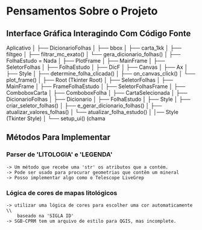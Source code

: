 # Pensamentos Sobre o Projeto
## Interface Gráfica Interagindo Com Código Fonte

Aplicativo
│
├── DicionarioFolhas
│   ├── bbox
│   ├── carta_1kk
│   ├── filtgeo
│   ├── filtrar_mc_exato()
│   └── gera_dicionario_folhas()
│
├── FolhaEstudo = Nada
│
├── PlotFrame
│   ├── MainFrame
│   ├── SeletorFolhas
│   ├── FolhaEstudo
│   ├── DicF
│   ├── Canvas
│   ├── Ax
│   ├── Style
│   ├── determine_folha_clicada()
│   ├── on_canvas_click()
│   └── plot_frame()
│
├── Root (Tkinter Root)
│
├── SeletorFolhas
│   ├── MainFrame
│   ├── FrameFolhaEstudo
│   ├── SeletorFolhasFrame
│   ├── ComboboxCarta
│   ├── ComboboxFolha
│   ├── CartaSelecionada
│   ├── DicionarioFolhas
│   ├── Dicionario
│   ├── FolhaEstudo
│   ├── Style
│   ├── criar_seletor_folhas()
│   ├── e_gerar_dicionario_folhas()
│   ├── atualizar_valores_folhas()
│   └── atualizar_folha_estudo()
│
│── Style (Tkinter Style)
│
└── setup_ui() (chama



## Métodos Para Implementar

### Parser de 'LITOLOGIA' e 'LEGENDA'
    -> Um método que recebe uma 'str' os atributos que a contém.
    -> Pode ser usado para procurar geometrias que contêm um mineral
    -> Posso implementar algo como o Telescope LiveGrep

### Lógica de cores de mapas litológicos
    -> utilizar uma lógica de cores para escolher uma cor automaticamente \\
        baseado na 'SIGLA ID'
    -> SGB-CPRM tem um arquivo de estilo para QGIS, mas incomplete.
